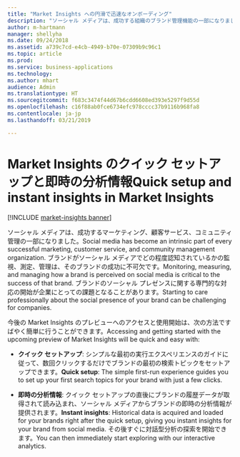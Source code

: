 ```yaml
---
title: "Market Insights への円滑で迅速なオンボーディング"
description: "ソーシャル メディアは、成功する組織のブランド管理機能の一部になりました。"
author: m-hartmann
manager: shellyha
ms.date: 09/24/2018
ms.assetid: a739c7cd-e4cb-4949-b70e-07309b9c96c1
ms.topic: article
ms.prod: 
ms.service: business-applications
ms.technology: 
ms.author: mhart
audience: Admin
ms.translationtype: HT
ms.sourcegitcommit: f683c3474f44d67b6cdd6608ed393e5297f9d55d
ms.openlocfilehash: c16f88ab0fce6734efc978cccc37b9116b968fa8
ms.contentlocale: ja-jp
ms.lasthandoff: 03/21/2019

---
```

#  <a name="quick-setup-and-instant-insights-in-market-insights"></a><span data-ttu-id="83f8b-103">Market Insights のクイック セットアップと即時の分析情報</span><span class="sxs-lookup"><span data-stu-id="83f8b-103">Quick setup and instant insights in Market Insights</span></span>

[!INCLUDE [market-insights banner](../includes/market-insights.md)]

<span data-ttu-id="83f8b-104">ソーシャル メディアは、成功するマーケティング、顧客サービス、コミュニティ管理の一部になりました。</span><span class="sxs-lookup"><span data-stu-id="83f8b-104">Social media has become an intrinsic part of every successful marketing, customer service, and community management organization.</span></span> <span data-ttu-id="83f8b-105">ブランドがソーシャル メディアでどの程度認知されているかの監視、測定、管理は、そのブランドの成功に不可欠です。</span><span class="sxs-lookup"><span data-stu-id="83f8b-105">Monitoring, measuring, and managing how a brand is perceived on social media is critical to the success of that brand.</span></span> <span data-ttu-id="83f8b-106">ブランドのソーシャル プレゼンスに関する専門的な対応の開始が企業にとっての課題となることがあります。</span><span class="sxs-lookup"><span data-stu-id="83f8b-106">Starting to care professionally about the social presence of your brand can be challenging for companies.</span></span> 

<span data-ttu-id="83f8b-107">今後の Market Insights のプレビューへのアクセスと使用開始は、次の方法ですばやく簡単に行うことができます。</span><span class="sxs-lookup"><span data-stu-id="83f8b-107">Accessing and getting started with the upcoming preview of Market Insights will be quick and easy with:</span></span>

-   <span data-ttu-id="83f8b-108">**クイック セットアップ**: シンプルな最初の実行エクスペリエンスのガイドに従って、数回クリックするだけでブランドの最初の検索トピックをセットアップできます。</span><span class="sxs-lookup"><span data-stu-id="83f8b-108">**Quick setup**: The simple first-run experience guides you to set up your first search topics for your brand with just a few clicks.</span></span>

-   <span data-ttu-id="83f8b-109">**即時の分析情報**: クイック セットアップの直後にブランドの履歴データが取得されて読み込まれ、ソーシャル メディアからブランドの即時の分析情報が提供されます。</span><span class="sxs-lookup"><span data-stu-id="83f8b-109">**Instant insights**: Historical data is acquired and loaded for your brands right after the quick setup, giving you instant insights for your brand from social media.</span></span> <span data-ttu-id="83f8b-110">その後すぐに対話型分析の探索を開始できます。</span><span class="sxs-lookup"><span data-stu-id="83f8b-110">You can then immediately start exploring with our interactive analytics.</span></span>

<!-- Picture 3 -->


